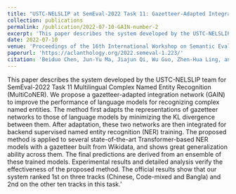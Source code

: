 ```yaml
---
title: "USTC-NELSLIP at SemEval-2022 Task 11: Gazetteer-Adapted Integration Network for Multilingual Complex Named Entity Recognition"
collection: publications
permalink: /publication/2022-07-10-GAIN-number-2
excerpt: 'This paper describes the system developed by the USTC-NELSLIP team for SemEval-2022 Task 11 Multilingual Complex Named Entity Recognition (MultiCoNER). We propose a gazetteer-adapted integration network (GAIN) to improve the performance of language models for recognizing complex named entities. The method first adapts the representations of gazetteer networks to those of language models by minimizing the KL divergence between them. After adaptation, these two networks are then integrated for backend supervised named entity recognition (NER) training. The proposed method is applied to several state-of-the-art Transformer-based NER models with a gazetteer built from Wikidata, and shows great generalization ability across them. The final predictions are derived from an ensemble of these trained models. Experimental results and detailed analysis verify the effectiveness of the proposed method. The official results show that our system ranked 1st on three tracks (Chinese, Code-mixed and Bangla) and 2nd on the other ten tracks in this task.'
date: 2022-07-10
venue: 'Proceedings of the 16th International Workshop on Semantic Evaluation (SemEval-2022)'
paperurl: 'https://aclanthology.org/2022.semeval-1.223/'
citation: 'Beiduo Chen, Jun-Yu Ma, Jiajun Qi, Wu Guo, Zhen-Hua Ling, and Quan Liu. 2022. USTC-NELSLIP at SemEval-2022 Task 11: Gazetteer-Adapted Integration Network for Multilingual Complex Named Entity Recognition. In Proceedings of the 16th International Workshop on Semantic Evaluation (SemEval-2022), pages 1613–1622, Seattle, United States. Association for Computational Linguistics.'
---
```


This paper describes the system developed by the USTC-NELSLIP team for SemEval-2022 Task 11 Multilingual Complex Named Entity Recognition (MultiCoNER). We propose a gazetteer-adapted integration network (GAIN) to improve the performance of language models for recognizing complex named entities. The method first adapts the representations of gazetteer networks to those of language models by minimizing the KL divergence between them. After adaptation, these two networks are then integrated for backend supervised named entity recognition (NER) training. The proposed method is applied to several state-of-the-art Transformer-based NER models with a gazetteer built from Wikidata, and shows great generalization ability across them. The final predictions are derived from an ensemble of these trained models. Experimental results and detailed analysis verify the effectiveness of the proposed method. The official results show that our system ranked 1st on three tracks (Chinese, Code-mixed and Bangla) and 2nd on the other ten tracks in this task.'
